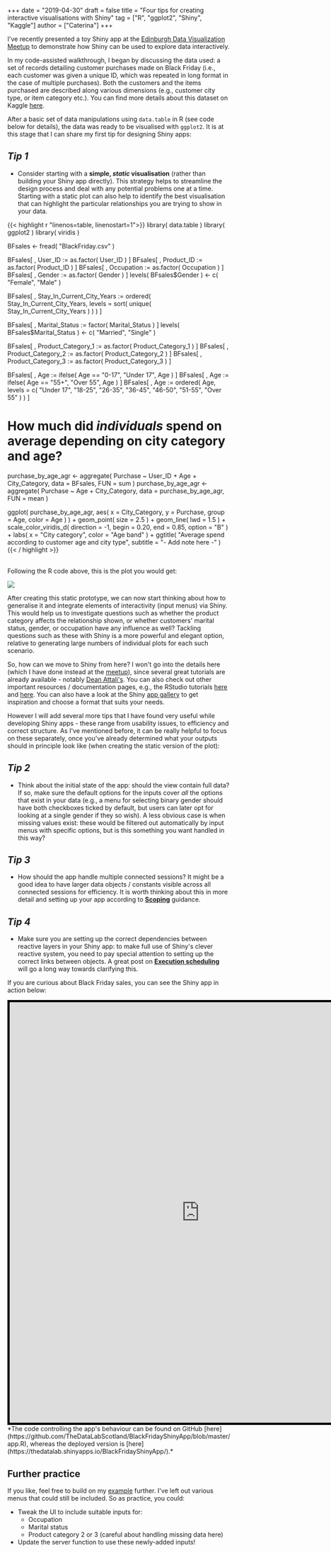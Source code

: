 +++
date = "2019-04-30"
draft = false
title = "Four tips for creating interactive visualisations with Shiny"
tag = ["R", "ggplot2", "Shiny", "Kaggle"]
author = ["Caterina"]
+++


I've recently presented a toy Shiny app at the [Edinburgh Data Visualization Meetup](https://www.meetup.com/meetup-group-vBHbCmgh/events/259694171/) to demonstrate how Shiny can be used to explore data interactively.

In my code-assisted walkthrough, I began by discussing the data used: a set of records detailing customer purchases made on Black Friday (i.e., each customer was given a unique ID, which was repeated in long format in the case of multiple purchases). Both the customers and the items purchased are described along various dimensions (e.g., customer city type, or item category etc.). You can find more details about this dataset on Kaggle [here](https://www.kaggle.com/mehdidag/black-friday).
 
After a basic set of data manipulations using `data.table` in R (see code below for details), the data was ready to be visualised with `ggplot2`. It is at this stage that I can share my first tip for designing Shiny apps:

## *Tip 1* 
* Consider starting with a **simple, *static* visualisation** (rather than building your Shiny app directly). This strategy helps to streamline the design process and deal with any potential problems one at a time. Starting with a static plot can also help to identify the best visualisation that can highlight the particular relationships you are trying to show in your data.


{{< highlight r "linenos=table, linenostart=1">}}
library( data.table )
library( ggplot2 )
library( viridis )

BFsales <- fread( "BlackFriday.csv" )

BFsales[ , User_ID := as.factor( User_ID ) ]
BFsales[ , Product_ID := as.factor( Product_ID ) ]
BFsales[ , Occupation := as.factor( Occupation ) ]
BFsales[ , Gender := as.factor( Gender ) ]
levels( BFsales$Gender ) <- c( "Female", "Male" )

BFsales[ , Stay_In_Current_City_Years := ordered( Stay_In_Current_City_Years, levels = sort( unique( Stay_In_Current_City_Years ) ) ) ]

BFsales[ , Marital_Status := factor( Marital_Status ) ]
levels( BFsales$Marital_Status ) <- c( "Married", "Single" )

BFsales[ , Product_Category_1 := as.factor( Product_Category_1 ) ]
BFsales[ , Product_Category_2 := as.factor( Product_Category_2 ) ]
BFsales[ , Product_Category_3 := as.factor( Product_Category_3 ) ]

BFsales[ , Age := ifelse( Age == "0-17", "Under 17", Age ) ]
BFsales[ , Age := ifelse( Age == "55+", "Over 55", Age ) ]
BFsales[ , Age := ordered( Age, levels = c( "Under 17", "18-25", "26-35",  "36-45", "46-50", "51-55", "Over 55" ) ) ]


# How much did *individuals* spend on average depending on city category and age?
purchase_by_age_agr <- aggregate( Purchase ~ User_ID + Age + City_Category, data = BFsales, FUN = sum )
purchase_by_age_agr <- aggregate( Purchase ~ Age + City_Category, data = purchase_by_age_agr, FUN = mean )

ggplot( purchase_by_age_agr, 
        aes( x = City_Category, y = Purchase, group = Age, color = Age ) ) + 
  geom_point( size = 2.5 ) +
  geom_line( lwd = 1.5 ) +
  scale_color_viridis_d( direction = -1, begin = 0.20, end = 0.85, option = "B" ) +
  labs( x = "City category",
        color = "Age band" ) +
  ggtitle( "Average spend according to customer age and city type",
           subtitle = "- Add note here -" )
{{< / highlight >}}

<br>
Following the R code above, this is the plot you would get: 

![](https://github.com/DataPowered/DataPowered.io_site/raw/master/site/content/graphics/2019-04-30-post-tips-for-creating-interactive-visualisations-with-shiny/StaticVisualisation.png)

After creating this static prototype, we can now start thinking about how to generalise it and integrate elements of interactivity (input menus) via Shiny. This would help us to investigate questions such as whether the product category affects the relationship shown, or whether customers' marital status, gender, or occupation have any influence as well? Tackling questions such as these with Shiny is a more powerful and elegant option, relative to generating large numbers of individual plots for each such scenario. 

So, how can we move to Shiny from here? I won't go into the details here (which I have done instead at the [meetup](https://www.meetup.com/meetup-group-vBHbCmgh/events/259694171/)), since several great tutorials are already available - notably [Dean Attali's](https://deanattali.com/blog/building-shiny-apps-tutorial/). You can also check out other important resources / documentation pages, e.g., the RStudio tutorials [here](http://rstudio.github.io/shiny/tutorial/) and [here](https://shiny.rstudio.com/articles). You can also have a look at the Shiny [app gallery](https://shiny.rstudio.com/gallery/) to get inspiration and choose a format that suits your needs.
 

However I will add several more tips that I have found very useful while developing Shiny apps - these range from usability issues, to efficiency and correct structure. As I've mentioned before, it can be really helpful to focus on these separately, once you've already determined what your outputs should in principle look like (when creating the static version of the plot):

## *Tip 2* 
* Think about the initial state of the app: should the view contain full data? If so, make sure the default options for the inputs cover *all* the options that exist in your data (e.g., a menu for selecting binary gender should have both checkboxes ticked by default, but users can later opt for looking at a single gender if they so wish). A less obvious case is when missing values exist: these would be filtered out automatically by input menus with specific options, but is this something you want handled in this way?

## *Tip 3*
* How should the app handle multiple connected sessions? It might be a good idea to have larger data objects / constants visible across all connected sessions for efficiency. It is worth thinking about this in more detail and setting up your app according to [**Scoping**](http://rstudio.github.io/shiny/tutorial/#scoping) guidance.

## *Tip 4* 
* Make sure you are setting up the correct dependencies between reactive layers in your Shiny app: to make full use of Shiny's clever reactive system, you need to pay special attention to setting up the correct links between objects. A great post on [**Execution scheduling**](https://shiny.rstudio.com/articles/execution-scheduling.html) will go a long way towards clarifying this.


If you are curious about Black Friday sales, you can see the Shiny app in action below:

<iframe id="example1" src="https://thedatalab.shinyapps.io/BlackFridayShinyApp/" style="border: 5px solid black; width: 170%; height: 950px" frameborder="0"></iframe>
*The code controlling the app's behaviour can be found on GitHub [here](https://github.com/TheDataLabScotland/BlackFridayShinyApp/blob/master/app.R), whereas the deployed version is [here](https://thedatalab.shinyapps.io/BlackFridayShinyApp/).*







## Further practice

If you like, feel free to build on my [example](https://github.com/TheDataLabScotland/BlackFridayShinyApp/blob/master/app.R) further. I've left out various menus that could still be included. So as practice, you could:

* Tweak the UI to include suitable inputs for:
    * Occupation
    * Marital status
    * Product category 2 or 3 (careful about handling missing data here) 
* Update the server function to use these newly-added inputs!


<br>
<br>